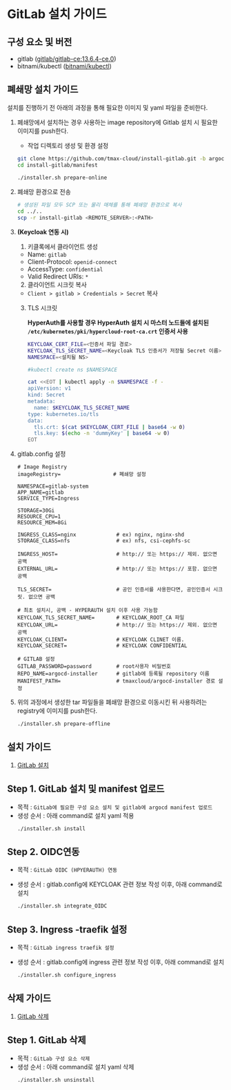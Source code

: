 # GitLab 설치 가이드

## 구성 요소 및 버전
* gitlab ([gitlab/gitlab-ce:13.6.4-ce.0](https://hub.docker.com/layers/gitlab/gitlab-ce/13.6.4-ce.0/images/sha256-5c8937153d7d1373d6b2cbe6f3c5e4b80e85f13aa21c09261d7d02960d7bb774?context=explore))
* bitnami/kubectl ([bitnami/kubectl](https://hub.docker.com/layers/bitnami/kubectl/latest/images/sha256-c2844926575f75dcefbc67a1375531bcfaea07cd404e57bdc274380a513be2bd?context=explore))

## 폐쇄망 설치 가이드
설치를 진행하기 전 아래의 과정을 통해 필요한 이미지 및 yaml 파일을 준비한다.
1. 폐쇄망에서 설치하는 경우 사용하는 image repository에 Gitlab 설치 시 필요한 이미지를 push한다.
    * 작업 디렉토리 생성 및 환경 설정
   ```bash
   git clone https://github.com/tmax-cloud/install-gitlab.git -b argocd --single-branch
   cd install-gitlab/manifest
    
   ./installer.sh prepare-online
   ```

2. 폐쇄망 환경으로 전송
   ```bash
   # 생성된 파일 모두 SCP 또는 물리 매체를 통해 폐쇄망 환경으로 복사
   cd ../..
   scp -r install-gitlab <REMOTE_SERVER>:<PATH>
   ```

3. **(Keycloak 연동 시)**
    
    1. 키클록에서 클라이언트 생성
    - Name: `gitlab`
    - Client-Protocol: `openid-connect`
    - AccessType: `confidential`
    - Valid Redirect URIs: `*`
    
    2. 클라이언트 시크릿 복사
    - `Client > gitlab > Credentials > Secret` 복사
    
    3. TLS 시크릿 
       
         **HyperAuth를 사용할 경우 HyperAuth 설치 시 마스터 노드들에 설치된 `/etc/kubernetes/pki/hypercloud-root-ca.crt` 인증서 사용**
         
         ```bash
         KEYCLOAK_CERT_FILE=<인증서 파일 경로>
         KEYCLOAK_TLS_SECRET_NAME=<Keycloak TLS 인증서가 저장될 Secret 이름>
         NAMESPACE=<설치될 NS>
         
         #kubectl create ns $NAMESPACE
         
         cat <<EOT | kubectl apply -n $NAMESPACE -f -
         apiVersion: v1
         kind: Secret
         metadata:
           name: $KEYCLOAK_TLS_SECRET_NAME
         type: kubernetes.io/tls
         data:
           tls.crt: $(cat $KEYCLOAK_CERT_FILE | base64 -w 0)
           tls.key: $(echo -n 'dummyKey' | base64 -w 0)
         EOT
         ```
         
         
    
4. gitlab.config 설정
   ```config
   # Image Registry
   imageRegistry=                 # 폐쇄망 설정
   
   NAMESPACE=gitlab-system
   APP_NAME=gitlab
   SERVICE_TYPE=Ingress
   
   STORAGE=30Gi
   RESOURCE_CPU=1
   RESOURCE_MEM=8Gi
   
   INGRESS_CLASS=nginx             # ex) nginx, nginx-shd
   STORAGE_CLASS=nfs               # ex) nfs, csi-cephfs-sc
   
   INGRESS_HOST=                   # http:// 또는 https:// 제외. 없으면 공백
   EXTERNAL_URL=                   # http:// 또는 https:// 포함. 없으면 공백
   
   TLS_SECRET=                     # 공인 인증서를 사용한다면, 공인인증서 시크릿. 없으면 공백
   
   # 최초 설치시, 공백 - HYPERAUTH 설치 이후 사용 가능함
   KEYCLOAK_TLS_SECRET_NAME=       # KEYCLOAK_ROOT_CA 파일
   KEYCLOAK_URL=                   # http:// 또는 https:// 제외. 없으면 공백
   KEYCLOAK_CLIENT=                # KEYCLOAK CLINET 이름.
   KEYCLOAK_SECRET=                # KEYCLOAK CONFIDENTIAL
   
   # GITLAB 설정
   GITLAB_PASSWORD=password        # root사용자 비밀번호
   REPO_NAME=argocd-installer      # gitlab에 등록될 repository 이름
   MANIFEST_PATH=                  # tmaxcloud/argocd-installer 경로 설정
   
   ```
   
5. 위의 과정에서 생성한 tar 파일들을 폐쇄망 환경으로 이동시킨 뒤 사용하려는 registry에 이미지를 push한다.
   ```bash
   ./installer.sh prepare-offline
   ```

## 설치 가이드
1. [GitLab 설치](#step-1-gitlab-설치)

## Step 1. GitLab 설치 및 manifest 업로드 
* 목적 : `GitLab에 필요한 구성 요소 설치 및 gitlab에 argocd manifest 업로드 `
* 생성 순서 : 아래 command로 설치 yaml 적용
   ```bash
   ./installer.sh install
   ```

## Step 2. OIDC연동

* 목적 : `GitLab OIDC (HPYERAUTH) 연동`

* 생성 순서 : gitlab.config에 KEYCLOAK 관련 정보 작성 이후, 아래 command로 설치 

  ```bash
  ./installer.sh integrate_OIDC
  ```

## Step 3. Ingress -traefik 설정

* 목적 : `GitLab ingress traefik 설정`

* 생성 순서 : gitlab.config에 ingress 관련 정보 작성 이후,  아래 command로 설치 

  ```bash
  ./installer.sh configure_ingress
  ```



## 

## 삭제 가이드

1. [GitLab 삭제](#step-1-gitlab-삭제)

## Step 1. GitLab 삭제
* 목적 : `GitLab 구성 요소 삭제`
* 생성 순서 : 아래 command로 설치 yaml 삭제
   ```bash
   ./installer.sh unsinstall
   ```
